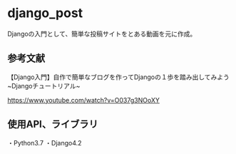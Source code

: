 # django_post
Djangoの入門として、簡単な投稿サイトをとある動画を元に作成。

## 参考文献

【Django入門】自作で簡単なブログを作ってDjangoの１歩を踏み出してみよう ~Djangoチュートリアル~

https://www.youtube.com/watch?v=O037g3NOoXY

## 使用API、ライブラリ
・Python3.7
・Django4.2
